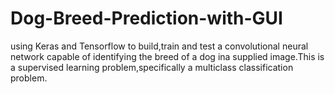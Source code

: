 # Dog-Breed-Prediction-with-GUI
using Keras and Tensorflow to build,train and test a convolutional neural network capable of identifying the breed of a dog ina supplied image.This is a supervised learning problem,specifically a multiclass classification problem.

